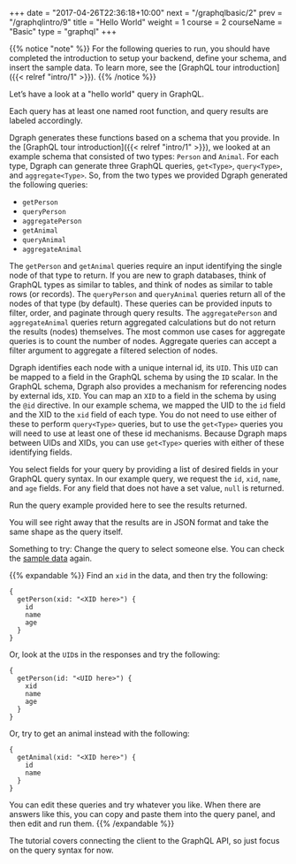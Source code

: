 +++
date = "2017-04-26T22:36:18+10:00"
next = "/graphqlbasic/2"
prev = "/graphqlintro/9"
title = "Hello World"
weight = 1
course = 2
courseName = "Basic"
type = "graphql"
+++

{{% notice "note" %}} For the following queries to run, you should have
completed the introduction to setup your backend, define your schema, and insert
the sample data. To learn more, see the [GraphQL tour
introduction]({{< relref "intro/1" >}}). {{% /notice %}}

Let’s have a look at a "hello world" query in GraphQL.

Each query has at least one named root function, and query results are labeled
accordingly.

Dgraph generates these functions based on a schema that you provide. In the
[GraphQL tour introduction]({{< relref "intro/1" >}}), we looked at an example
schema that consisted of two types: `Person` and `Animal`. For each type, Dgraph
can generate three GraphQL queries, `get<Type>`, `query<Type>`, and
`aggregate<Type>`. So, from the two types we provided Dgraph generated the
following queries:

- `getPerson`
- `queryPerson`
- `aggregatePerson`
- `getAnimal`
- `queryAnimal`
- `aggregateAnimal`

The `getPerson` and `getAnimal` queries require an input identifying the single
node of that type to return. If you are new to graph databases, think of GraphQL
types as similar to tables, and think of nodes as similar to table rows (or
records). The `queryPerson` and `queryAnimal` queries return all of the nodes of
that type (by default). These queries can be provided inputs to filter, order,
and paginate through query results. The `aggregatePerson` and `aggregateAnimal`
queries return aggregated calculations but do not return the results (nodes)
themselves. The most common use cases for aggregate queries is to count the
number of nodes. Aggregate queries can accept a filter argument to aggregate a
filtered selection of nodes.

Dgraph identifies each node with a unique internal id, its `UID`. This `UID` can
be mapped to a field in the GraphQL schema by using the `ID` scalar. In the
GraphQL schema, Dgraph also provides a mechanism for referencing nodes by
external ids, `XID`. You can map an `XID` to a field in the schema by using the
`@id` directive. In our example schema, we mapped the UID to the `id` field and
the XID to the `xid` field of each type. You do not need to use either of these
to perform `query<Type>` queries, but to use the `get<Type>` queries you will
need to use at least one of these id mechanisms. Because Dgraph maps between
UIDs and XIDs, you can use `get<Type>` queries with either of these identifying
fields.

You select fields for your query by providing a list of desired fields in your
GraphQL query syntax. In our example query, we request the `id`, `xid`, `name`,
and `age` fields. For any field that does not have a set value, `null` is
returned.

Run the query example provided here to see the results returned.

You will see right away that the results are in JSON format and take the same
shape as the query itself.

Something to try: Change the query to select someone else. You can check the
[sample data](../../graphqlintro/4) again.

{{% expandable %}} Find an `xid` in the data, and then try the following:

```
{
  getPerson(xid: "<XID here>") {
    id
    name
    age
  }
}
```

Or, look at the `UID`s in the responses and try the following:

```
{
  getPerson(id: "<UID here>") {
    xid
    name
    age
  }
}
```

Or, try to get an animal instead with the following:

```
{
  getAnimal(xid: "<XID here>") {
    id
    name
  }
}
```

You can edit these queries and try whatever you like. When there are answers
like this, you can copy and paste them into the query panel, and then edit and
run them. {{% /expandable %}}

The tutorial covers connecting the client to the GraphQL API, so just focus on
the query syntax for now.
